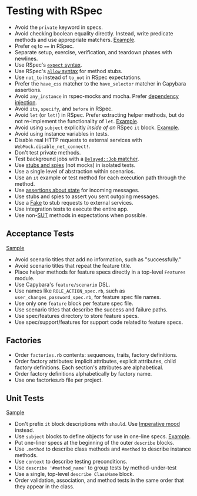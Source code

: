 # Testing with RSpec

- Avoid the `private` keyword in specs.
- Avoid checking boolean equality directly. Instead, write predicate methods and use appropriate matchers.
  [Example][predicate-example].
- Prefer `eq` to `==` in RSpec.
- Separate setup, exercise, verification, and teardown phases with newlines.
- Use RSpec's [`expect` syntax].
- Use RSpec's [`allow` syntax] for method stubs.
- Use `not_to` instead of `to_not` in RSpec expectations.
- Prefer the `have_css` matcher to the `have_selector` matcher in Capybara assertions.
- Avoid `any_instance` in rspec-mocks and mocha. Prefer [dependency injection].
- Avoid `its`, `specify`, and `before` in RSpec.
- Avoid `let` (or `let!`) in RSpec. Prefer extracting helper methods,
  but do not re-implement the functionality of `let`. [Example][avoid-let].
- Avoid using `subject` explicitly *inside of an* RSpec `it` block.
  [Example][subject-example].
- Avoid using instance variables in tests.
- Disable real HTTP requests to external services with
  `WebMock.disable_net_connect!`.
- Don't test private methods.
- Test background jobs with a [`Delayed::Job` matcher].
- Use [stubs and spies] \(not mocks\) in isolated tests.
- Use a single level of abstraction within scenarios.
- Use an `it` example or test method for each execution path through the method.
- Use [assertions about state] for incoming messages.
- Use stubs and spies to assert you sent outgoing messages.
- Use a [Fake] to stub requests to external services.
- Use integration tests to execute the entire app.
- Use non-[SUT] methods in expectations when possible.


[`expect` syntax]: http://myronmars.to/n/dev-blog/2012/06/rspecs-new-expectation-syntax
[`allow` syntax]: https://github.com/rspec/rspec-mocks#method-stubs
[predicate-example]: predicate_tests_spec.rb
[dependency injection]: http://en.wikipedia.org/wiki/Dependency_injection
[subject-example]: ../style/testing/unit_test_spec.rb
[avoid-let]: ../style/testing/avoid_let_spec.rb
[`Delayed::Job` matcher]: https://gist.github.com/3186463
[stubs and spies]: http://robots.thoughtbot.com/post/159805295/spy-vs-spy
[assertions about state]: https://speakerdeck.com/skmetz/magic-tricks-of-testing-railsconf?slide=51
[Fake]: http://robots.thoughtbot.com/post/219216005/fake-it
[SUT]: http://xunitpatterns.com/SUT.html

## Acceptance Tests

[Sample](acceptance_test_spec.rb)

- Avoid scenario titles that add no information, such as "successfully."
- Avoid scenario titles that repeat the feature title.
- Place helper methods for feature specs directly in a top-level `Features` module.
- Use Capybara's `feature/scenario` DSL.
- Use names like `ROLE_ACTION_spec.rb`, such as `user_changes_password_spec.rb`, for feature spec file names.
- Use only one `feature` block per feature spec file.
- Use scenario titles that describe the success and failure paths.
- Use spec/features directory to store feature specs.
- Use spec/support/features for support code related to feature specs.

## Factories

- Order `factories.rb` contents: sequences, traits, factory definitions.
- Order factory attributes: implicit attributes, explicit attributes, child factory definitions. Each section's
  attributes are alphabetical.
- Order factory definitions alphabetically by factory name.
- Use one factories.rb file per project.

## Unit Tests

[Sample](unit_test_spec.rb)

- Don't prefix `it` block descriptions with `should`. Use [Imperative mood] instead.
- Use `subject` blocks to define objects for use in one-line specs. [Example][subject for one-liners example].
- Put one-liner specs at the beginning of the outer `describe` blocks.
- Use `.method` to describe class methods and `#method` to describe instance methods.
- Use `context` to describe testing preconditions.
- Use `describe '#method_name'` to group tests by method-under-test
- Use a single, top-level `describe ClassName` block.
- Order validation, association, and method tests in the same order that they appear in the class.

[imperative mood]: http://en.wikipedia.org/wiki/Imperative_mood
[subject for one-liners example]: unit_test_spec.rb#6
